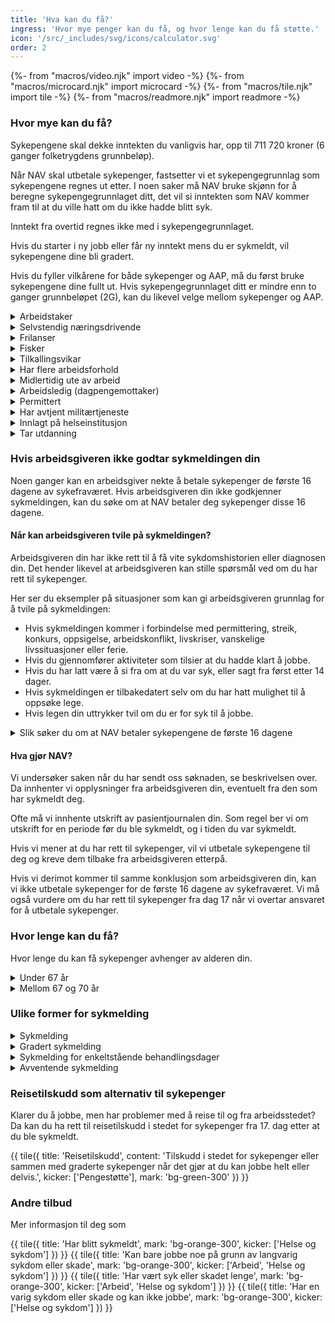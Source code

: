 ```yaml
---
title: 'Hva kan du få?'
ingress: 'Hvor mye penger kan du få, og hvor lenge kan du få støtte.'
icon: '/src/_includes/svg/icons/calculator.svg'
order: 2
---
```


{%- from "macros/video.njk" import video -%}
{%- from "macros/microcard.njk" import microcard -%}
{%- from "macros/tile.njk" import tile -%}
{%- from "macros/readmore.njk" import readmore -%}

### Hvor mye kan du få?

Sykepengene skal dekke inntekten du vanligvis har, opp til 711 720 kroner (6 ganger folketrygdens grunnbeløp). 

Når NAV skal utbetale sykepenger, fastsetter vi et sykepengegrunnlag som sykepengene regnes ut etter. I noen saker må NAV bruke skjønn for å beregne sykepengegrunnlaget ditt, det vil si inntekten som NAV kommer fram til at du ville hatt om du ikke hadde blitt syk.

Inntekt fra overtid regnes ikke med i sykepengegrunnlaget.

Hvis du starter i ny jobb eller får ny inntekt mens du er sykmeldt, vil sykepengene dine bli gradert.

Hvis du fyller vilkårene for både sykepenger og AAP, må du først bruke sykepengene dine fullt ut. Hvis sykepengegrunnlaget ditt er mindre enn to ganger grunnbeløpet (2G), kan du likevel velge mellom sykepenger og AAP.

<div class="accordion">
  <details>
    <summary>Arbeidstaker</summary>
      {% prose "py-2 pl-5 -ml-5 -translate-x-px border-l-2 border-slate-400"  %}
Arbeidsgiveren din utbetaler sykepengene for de første 16 dagene du er syk. Dette kalles arbeidsgiverperioden. Hvis du er sykmeldt lenger enn dette, er det NAV som utbetaler sykepengene. NAV utbetaler opp til 711 720 (6G) i sykepenger. 

Sykepengene beregnes med utgangspunkt i lønnen din de siste tre månedene før du ble sykmeldt.

Hvis sykmeldingen din skyldes yrkesskade, kan du ha andre rettigheter i tillegg. Sykmeldingen din må i tilfelle helt og fullt skyldes yrkesskaden, og NAV må ha godkjent [yrkesskaden](#).

Du får utbetalt [feriepenger](#) fra NAV. Feriepengene beregnes på grunnlag av de første 48 dagene med sykepenger per kalenderår.

#### Hvis du har et tidsbegrenset arbeidsforhold

Du får sykepenger som arbeidstaker i den perioden arbeidsforholdet er avtalt å vare. Hvis du er sykmeldt lenger enn dette, kan sykepengene dine bli vurdert på nytt.
      {% endprose %}
  </details>

  <details>
    <summary>Selvstendig næringsdrivende</summary>
    {% prose "py-2 pl-5 -ml-5 -translate-x-px border-l-2 border-slate-400"  %}
Som selvstendig næringsdrivende har du rett til sykepenger fra 17. fraværsdag. Sykepengene utgjør 80 prosent av sykepengegrunnlaget. Men du kan forsikre deg for å få dekket større deler av inntektstapet.

Beregningen av sykepengegrunnlaget tar som regel utgangspunkt i gjennomsnittet av den pensjonsgivende årsinntekten for de siste 3 årene du har fått skatteoppgjør for. Dette gjelder hvis det ikke har skjedd en varig endring.

Har det skjedd varige endringer i arbeidssituasjonen din eller virksomheten? Eller har du nylig startet opp som selvstendig næringsdrivende?

NAV regner ut sykepengegrunnlaget ditt ut fra det du kan dokumentere av næringsinntekt.

I slike tilfeller bør du sammen med søknaden legge ved dokumentasjon på forventet inntekt.

Eksempler på dokumentasjon kan være

* resultatregnskap for inneværende år som opplyser om brutto inntekt, fradrag og netto næringsinntekt
* personinntektsskjema fra forrige år
* dokumentasjon på innbetalt forskuddsskatt
* utskrevet grunnlag for forskuddsskatt for næring fra Skatteetaten

Selvstendig næringsdrivende har ikke rett til feriepenger av sykepengene.

Du kan [forsikre])(#) deg for å få dekket større deler av inntektstapet ditt.

Hvis sykmeldingen din skyldes yrkesskade, og du har tegnet en egen yrkesskadeforsikring, kan du ha andre rettigheter i tillegg. Sykmeldingen din må i tilfelle helt og fullt skyldes yrkesskaden, og NAV må ha godkjent yrkesskaden.

#### Jordbrukere og reindriftsutøvere

Du har rett til sykepenger fra dag 17 av sykefraværet ditt, og du kan få sykepenger som tilsvarer 80 prosent av lønnen din.

* Du kan ha en kollektiv forsikring som gir deg rett til syke­penger med full lønn opp til 711 720 (6G). Sjekk med Skatteetaten om du er omfattet av denne forsikringen.
* Du kan i tillegg tegne individuell forsikring for jordbrukere og reindriftsutøvere som gir deg full lønn de 16 første sykefraværsdagene.

{{ tile({ title: 'Forsikring for jordbrukere og reindriftsutøvere', mark: 'bg-green-200', kicker: ['Forsikring'] }) }}
    {% endprose %}
  </details>

  <details>
    <summary>Frilanser</summary>
    {% prose "py-2 pl-5 -ml-5 -translate-x-px border-l-2 border-slate-400"  %}
Som frilanser har du rett til sykepenger fra 17. fraværsdag. Hvis du har tegnet [forsikring](#), kan du få sykepenger de første 16 kalenderdagene, men da må du levere sykmelding.

Sykepengene utgjør 100 prosent av sykepengegrunnlaget. Beregningen tar utgangspunkt i gjennomsnittet av frilansinntekten som rapporteres til a-ordningen for de siste 3 kalendermånedene før du ble syk. Reglene for beregning av sykepenger er de samme som for arbeidstakere.

Frilansere har ikke rett til [feriepenger](#) av sykepengene.

Hvis sykmeldingen din skyldes yrkesskade, og du har tegnet en egen yrkesskadeforsikring, kan du ha andre rettigheter i tillegg. Sykmeldingen din må i tilfelle helt og fullt skyldes yrkesskaden, og NAV må ha godkjent yrkesskaden.
    {% endprose %}
  </details>

 
  <details>
    <summary>Fisker</summary>
    {% prose "py-2 pl-5 -ml-5 -translate-x-px border-l-2 border-slate-400"  %}
Hvis du mottar lott, får du beregnet sykepenger etter reglene for selvstendig næringsdrivende. Hvis du har hyre, beregnes sykepengene etter de samme reglene som for arbeidstakere. Hvis du både mottar lott og er på hyre, beregnes sykepengene på grunnlag av begge disse, les mer under avsnittet hvis du har flere jobber.

Hvis du er registrert i fiskermanntallet på blad B, er du omfattet av en kollektiv forsikring som gir rett til sykepenger med 100 prosent dekning fra første sykefraværsdag. Du har rett til sykepenger selv om du har vært i arbeid i mindre enn fire uker.
    {% endprose %}
  </details>

  <details>
    <summary>Tilkallingsvikar</summary>
    {% prose "py-2 pl-5 -ml-5 -translate-x-px border-l-2 border-slate-400"  %}
Hvis du er tilkallingsvikar er du normalt arbeidstaker, og det er disse reglene som gjelder for deg.

Hvis du jobber som tilkallingsvikar i egen næringsvirksomhet eller som frilanser, beregnes sykepengene på samme måte som for øvrige næringsdrivende eller frilansere.
    {% endprose %}
  </details>

  <details>
    <summary>Har flere arbeidsforhold</summary>
    {% prose "py-2 pl-5 -ml-5 -translate-x-px border-l-2 border-slate-400"  %}
Hvis du har flere arbeidsforhold, blir sykepengene beregnet ut fra den samlede inntekten din, begrenset til 711 720 (6G). Dette gjelder selv om du ikke er sykmeldt fra alle arbeidsforholdene.

Hvis den samlede inntekten din er mindre enn 6G vil utbetaling av sykepenger være lik inntektstapet ditt.

Hvis den samlede inntekten din er mer enn 6G og

1. du har flere arbeidsgivere som alle utbetaler sykepenger mens du er syk, og du er syk fra alle arbeidsforholdene: Da blir sykepengene dine forholdsmessig fordelt ut fra hvor stor andel du jobber i de ulike arbeidsforholdene.
2. du har én arbeidsgiver som utbetaler sykepenger mens du er syk, og én arbeidsgiver som ikke gjør det: Den arbeidsgiveren som utbetaler sykepenger får dekket hele refusjonskravet sitt, begrenset til 6G. Hvis du tjener mindre enn 6G hos denne arbeidsgiveren, får du utbetalt resten.
3. du er selvstendig næringsdrivende i tillegg til at du har en arbeidsgiver som utbetaler sykepenger mens du er syk. Se punkt 2.  
4. du har frilansinntekt i tillegg til at du har en arbeidsgiver som utbetaler sykepenger mens du er syk. Se punkt 2.
    {% endprose %}
  </details>

  <details>
    <summary>Midlertidig ute av arbeid</summary>
    {% prose "py-2 pl-5 -ml-5 -translate-x-px border-l-2 border-slate-400"  %}
Hvis du har vært ute av arbeid i under en måned kan du få sykepenger fra og med den 15. dagen etter at du ble sykmeldt. Sykepengene utgjør 65 prosent av sykepengegrunnlaget hvis du ikke jobber, og 100 prosent hvis du jobber når du blir sykmeldt.
    {% endprose %}
  </details>

  <details>
    <summary>Arbeidsledig (dagpengemottaker)</summary>
    {% prose "py-2 pl-5 -ml-5 -translate-x-px border-l-2 border-slate-400"  %}
Hvis du får dagpenger, vil du få sykepenger fra den første dagen du er sykmeldt. Du får det samme utbetalt per dag i sykepenger som du får utbetalt i dagpenger.
    {% endprose %}
  </details>

  <details>
    <summary>Permittert</summary>
    {% prose "py-2 pl-5 -ml-5 -translate-x-px border-l-2 border-slate-400"  %}
Hvis du er permittert og mottar dagpenger, vil du få sykepenger fra den første dagen du er sykmeldt. Du får det samme utbetalt per dag i sykepenger som du får utbetalt i dagpenger.
    {% endprose %}
  </details>

  <details>
    <summary>Har avtjent militærtjeneste</summary>
    {% prose "py-2 pl-5 -ml-5 -translate-x-px border-l-2 border-slate-400"  %}
Hvis du har avtjent militær eller sivil tjeneste, har du samme rett til sykepenger som arbeidstakere, men med følgende særbestemmelser:

* Sykepengegrunnlaget beregnes på grunnlag av det arbeids – og inntektsforholdet du var i før du begynte i tjenesten.
* Hvis tjenesten har vart, eller var ment å vare mer enn 28 dager, får du et minstegrunnlag som tilsvarer 237 240 (2G).
    {% endprose %}
  </details>

  <details>
    <summary>Innlagt på helseinstitusjon</summary>
    {% prose "py-2 pl-5 -ml-5 -translate-x-px border-l-2 border-slate-400"  %}
Du får sykepenger for måneden du er innlagt og de tre påfølgende månedene. Deretter blir sykepengene redusert med 50 prosent, men skal likevel ikke være lavere enn et sykepengegrunnlag på 50 prosent av grunnbeløpet.

Hvis du fortsatt har faste og nødvendige utgifter til bolig eller forsørgingsansvar, kan du likevel få utbetalt sykepengene uten reduksjon.
    {% endprose %}
  </details>

  <details>
    <summary>Tar utdanning</summary>
    {% prose "py-2 pl-5 -ml-5 -translate-x-px border-l-2 border-slate-400"  %}

#### Studier på deltid

* Er du sykmeldt fra en deltidsjobb, men klarer likevel å fortsette studiene? Da kan du få sykepenger basert på inntekten din hvis du har kombinert jobb og studier over et visst tidsrom. 
* Klarer du å fortsette i jobben, men må avbryte studiene på grunn av sykdom? Da kan du ha rett til [arbeidsavklaringspenger](#) som student. Pengene blir beregnet etter hvor mange timer du jobber.
* Hvis du blir sykmeldt fra deltidsjobben og må avbryte studiene, kan du ha rett til sykepenger i kombinasjon med arbeidsavklaringspenger.

#### Sykestipend fra Lånekassen

Hvis du blir syk og ikke kan møte til undervisningen, kan du få [sykestipend fra Lånekassen](#).
    {% endprose %}
  </details>
</div>

### Hvis arbeidsgiveren ikke godtar sykmeldingen din

Noen ganger kan en arbeidsgiver nekte å betale sykepenger de første 16 dagene av sykefraværet. Hvis arbeidsgiveren din ikke godkjenner sykmeldingen, kan du søke om at NAV betaler deg sykepenger disse 16 dagene.

#### Når kan arbeidsgiveren tvile på sykmeldingen?

Arbeidsgiveren din har ikke rett til å få vite sykdomshistorien eller diagnosen din. Det hender likevel at arbeidsgiveren kan stille spørsmål ved om du har rett til sykepenger.

Her ser du eksempler på situasjoner som kan gi arbeidsgiveren grunnlag for å tvile på sykmeldingen:

* Hvis sykmeldingen kommer i forbindelse med permittering, streik, konkurs, oppsigelse, arbeidskonflikt, livskriser, vanskelige livssituasjoner eller ferie.
* Hvis du gjennomfører aktiviteter som tilsier at du hadde klart å jobbe.
* Hvis du har latt være å si fra om at du var syk, eller sagt fra først etter 14 dager.
* Hvis sykmeldingen er tilbakedatert selv om du har hatt mulighet til å oppsøke lege.
* Hvis legen din uttrykker tvil om du er for syk til å jobbe.

<details class="readmore">
  <summary>Slik søker du om at NAV betaler sykepengene de første 16 dagene</summary>
  {% prose "py-2 pl-5 ml-5 -translate-x-px border-l-2 border-slate-400" %}
NAV vil vurdere om du har rett til sykepenger, både for disse 16 dagene og for eventuelle påfølgende dager du også er syk.

Du kan logge deg inn og bruke [Send beskjed til NAV](#). Velg kategorien «Syk». Her skriver du:

«Arbeidsgiveren min vil ikke betale sykepenger i arbeidsgiverperioden. Jeg søker om at NAV betaler sykepengene.» Deretter skriver du disse opplysningene:

* Navnet, adressen og telefonnummeret til arbeidsgiveren
* Datoen du sa fra til arbeidsgiveren at du var syk
* Måten du sa fra på (telefon, SMS, e-post eller liknende)
* Hvem du sa fra til
* Datoen du leverte sykmeldingen
* Om du har vært i utlandet mens du var sykmeldt – i tilfelle hvor og når
* Om du har jobbet noe i perioden – for hvem og hvor mye
* Din versjon og kommentar til hvorfor arbeidsgiveren din ikke har betalt sykepenger til deg 

Hvis du ønsker det, kan du i stedet be oss om å sende deg et søknadsskjema på papir. Etter at du har fylt ut søknadsskjemaet, kan du sende det til oss digitalt eller i posten. Ta [kontakt med oss](#) hvis du ønsker dette.

Når du har søkt, vil vi avgjøre om du har rett til sykepenger. Du får et skriftlig svar når søknaden er ferdig behandlet. Saksbehandlingstiden kan ofte være lengre i disse sakene.
  {% endprose %}
</details>

#### Hva gjør NAV?
Vi undersøker saken når du har sendt oss søknaden, se beskrivelsen over. Da innhenter vi opplysninger fra arbeidsgiveren din, eventuelt fra den som har sykmeldt deg.

Ofte må vi innhente utskrift av pasientjournalen din. Som regel ber vi om utskrift for en periode før du ble sykmeldt, og i tiden du var sykmeldt.

Hvis vi mener at du har rett til sykepenger, vil vi utbetale sykepengene til deg og kreve dem tilbake fra arbeidsgiveren etterpå.

Hvis vi derimot kommer til samme konklusjon som arbeidsgiveren din, kan vi ikke utbetale sykepenger for de første 16 dagene av sykefraværet. Vi må også vurdere om du har rett til sykepenger fra dag 17 når vi overtar ansvaret for å utbetale sykepenger.

### Hvor lenge kan du få?

Hvor lenge du kan få sykepenger avhenger av alderen din.

<div class="accordion">
  <details>
    <summary>Under 67 år</summary>
    {% prose "py-2 pl-5 -ml-5 -translate-x-px border-l-2 border-slate-400"  %}
Du kan maksimalt få sykepenger i 52 uker. Grensen er den samme enten du er helt eller delvis sykmeldt.

* Sykefravær 3 år tilbake i tid blir lagt sammen hvis det er mindre enn 26 uker mellom noen av fraværene. 
* Hvis du har brukt opp de 52 ukene, må det gå 26 uker uten sykepenger eller arbeidsavklaringspenger for at du kan få sykepenger på nytt.
* Hvis du mottar [arbeidsavklaringspenger](#) som arbeidssøker, vil du likevel starte opptjeningen av ny rett til sykepenger. 

Hvis du har fått sykepenger i 52 uker og fortsatt ikke kan arbeide på grunn av sykdom eller skade, kan du ha rett til arbeidsavklaringspenger eller uføretrygd.
    {% endprose %}
  </details>

  <details>
    <summary>Mellom 67 og 70 år</summary>
    {% prose "py-2 pl-5 -ml-5 -translate-x-px border-l-2 border-slate-400"  %}
Du kan få sykepenger i opptil 60 dager, uavhengig av om du har tatt ut alderspensjon.

60-dagersregelen gjelder fra og med dagen etter du fylte 67 år og til og med dagen før du fyller 70 år. Hvis du har fylt 70 år, har du ikke rett til sykepenger.
    {% endprose %}
  </details>
</div>

### Ulike former for sykmelding

<div class="accordion">
  <details>
    <summary>Sykmelding</summary>
    {% prose "py-2 pl-5 -ml-5 -translate-x-px border-l-2 border-slate-400"  %}
Du kan få [sykmelding](#) av fastlegen eller en annen som har rett til å sykmelde deg hvis det er medisinske grunner til at du ikke kan jobbe.
    {% endprose %}
  </details>

  <details>
    <summary>Gradert sykmelding</summary>
    {% prose "py-2 pl-5 -ml-5 -translate-x-px border-l-2 border-slate-400"  %}
[Hvis du kan være delvis i arbeid](#), skal du bli delvis sykmeldt. Hensikten er å holde kontakten med arbeidsplassen og bruke de mulighetene du har til å jobbe – hvis det er medisinsk forsvarlig.

Den som sykmelder deg skal alltid vurdere om du kan jobbe. Ofte kan det være behov for å  tilrettelegge arbeidet.
    {% endprose %}
  </details>

  <details>
    <summary>Sykmelding for enkeltstående behandlingsdager</summary>
    {% prose "py-2 pl-5 -ml-5 -translate-x-px border-l-2 border-slate-400"  %}
Du kan få sykmelding hvis [behandlingen](#) har en slik virkning på deg at du ikke kan jobbe noe den samme dagen.
    {% endprose %}
  </details>
  <details>
    <summary>Avventende sykmelding</summary>
    {% prose "py-2 pl-5 -ml-5 -translate-x-px border-l-2 border-slate-400"  %}
[Avventende sykmelding](#) er en beskjed til arbeidsgiveren din om at du kan unngå sykmelding hvis det blir lagt til rette for deg på arbeidsplassen.
    {% endprose %}
  </details>
</div>

### Reisetilskudd som alternativ til sykepenger

Klarer du å jobbe, men har problemer med å reise til og fra arbeidsstedet? Da kan du ha rett til reisetilskudd i stedet for sykepenger fra 17. dag etter at du ble sykmeldt.

{{ tile({
  title: 'Reisetilskudd',
  content: 'Tilskudd i stedet for sykepenger eller sammen med graderte sykepenger når det gjør at du kan jobbe helt eller delvis.',
  kicker: ['Pengestøtte'],
  mark: 'bg-green-300'
}) }}

### Andre tilbud

Mer informasjon til deg som

<div class="grid gap-3 mt-2">
  {{ tile({ 
    title: 'Har blitt sykmeldt', 
    mark: 'bg-orange-300', 
    kicker: ['Helse og sykdom']
  }) }}
  {{ tile({ 
    title: 'Kan bare jobbe noe på grunn av langvarig sykdom eller skade', 
    mark: 'bg-orange-300', 
    kicker: ['Arbeid', 'Helse og sykdom'] 
  }) }}
  {{ tile({ 
    title: 'Har vært syk eller skadet lenge', 
    mark: 'bg-orange-300', 
    kicker: ['Arbeid', 'Helse og sykdom'] 
  }) }}
  {{ tile({ 
    title: 'Har en varig sykdom eller skade og kan ikke jobbe', 
    mark: 'bg-orange-300', 
    kicker: ['Helse og sykdom'] 
  }) }}
</div>
